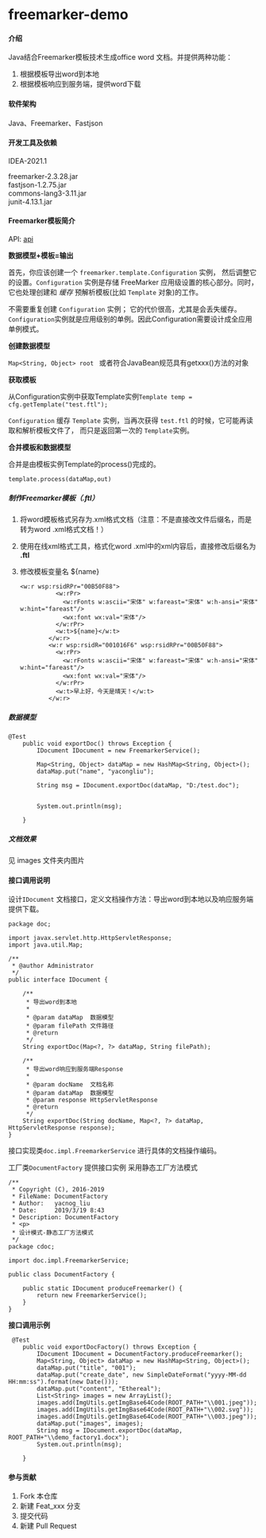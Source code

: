 # freemarker-demo

#### 介绍
Java结合Freemarker模板技术生成office word 文档。并提供两种功能：
1. 根据模板导出word到本地
2. 根据模板响应到服务端，提供word下载
#### 软件架构
Java、Freemarker、Fastjson

#### 开发工具及依赖
IDEA-2021.1 <br>

freemarker-2.3.28.jar <br>
fastjson-1.2.75.jar <br>
commons-lang3-3.11.jar <br>
junit-4.13.1.jar

#### Freemarker模板简介
API: [api](http://freemarker.foofun.cn/pgui_quickstart_merge.html)

**数据模型+模板=输出**

首先，你应该创建一个 `freemarker.template.Configuration` 实例， 然后调整它的设置。`Configuration` 实例是存储 FreeMarker 应用级设置的核心部分。同时，它也处理创建和 *缓存* 预解析模板(比如 `Template` 对象)的工作。

不需要重复创建 `Configuration` 实例； 它的代价很高，尤其是会丢失缓存。`Configuration`实例就是应用级别的单例。因此Configuration需要设计成全应用单例模式。

**创建数据模型**

`Map<String, Object> root `  或者符合JavaBean规范具有getxxx()方法的对象

**获取模板**

从Configuration实例中获取Template实例`Template temp = cfg.getTemplate("test.ftl");`

`Configuration` 缓存 `Template` 实例，当再次获得 `test.ftl` 的时候，它可能再读取和解析模板文件了， 而只是返回第一次的 `Template`实例。

**合并模板和数据模型**

合并是由模板实例Template的process()完成的。

`template.process(dataMap,out)`



#####  制作Freemarker模板（.ftl）

1. 将word模板格式另存为.xml格式文档（注意：不是直接改文件后缀名，而是转为word .xml格式文档！）

2. 使用在线xml格式工具，格式化word .xml中的xml内容后，直接修改后缀名为 **.ftl**

3. 修改模板变量名 ${name}

   ```
   <w:r wsp:rsidRPr="00B50F88">
             <w:rPr>
               <w:rFonts w:ascii="宋体" w:fareast="宋体" w:h-ansi="宋体" w:hint="fareast"/>
               <wx:font wx:val="宋体"/>
             </w:rPr>
             <w:t>${name}</w:t>
           </w:r>
           <w:r wsp:rsidR="001016F6" wsp:rsidRPr="00B50F88">
             <w:rPr>
               <w:rFonts w:ascii="宋体" w:fareast="宋体" w:h-ansi="宋体" w:hint="fareast"/>
               <wx:font wx:val="宋体"/>
             </w:rPr>
             <w:t>早上好，今天是晴天！</w:t>
           </w:r>
   ```

##### 数据模型

```
@Test
    public void exportDoc() throws Exception {
        IDocument IDocument = new FreemarkerService();

        Map<String, Object> dataMap = new HashMap<String, Object>();
        dataMap.put("name", "yacongliu");

        String msg = IDocument.exportDoc(dataMap, "D:/test.doc");


        System.out.println(msg);

    }
```

##### 文档效果

见 images 文件夹内图片

#### 接口调用说明

设计`IDocument` 文档接口，定义文档操作方法：导出word到本地以及响应服务端提供下载。

```
package doc;

import javax.servlet.http.HttpServletResponse;
import java.util.Map;

/**
 * @author Administrator
 */
public interface IDocument {

    /**
     * 导出word到本地
     *
     * @param dataMap  数据模型
     * @param filePath 文件路径
     * @return
     */
    String exportDoc(Map<?, ?> dataMap, String filePath);

    /**
     * 导出word响应到服务端Response
     *
     * @param docName  文档名称
     * @param dataMap  数据模型
     * @param response HttpServletResponse
     * @return
     */
    String exportDoc(String docName, Map<?, ?> dataMap, HttpServletResponse response);
}

```

接口实现类`doc.impl.FreemarkerService` 进行具体的文档操作编码。

工厂类`DocumentFactory` 提供接口实例 采用静态工厂方法模式

```
/**
 * Copyright (C), 2016-2019
 * FileName: DocumentFactory
 * Author:   yacnog_liu
 * Date:     2019/3/19 8:43
 * Description: DocumentFactory
 * <p>
 * 设计模式-静态工厂方法模式
 */
package cdoc;

import doc.impl.FreemarkerService;

public class DocumentFactory {

    public static IDocument produceFreemarker() {
        return new FreemarkerService();
    }
}

```

**接口调用示例**

```
 @Test
    public void exportDocFactory() throws Exception {
        IDocument IDocument = DocumentFactory.produceFreemarker();
        Map<String, Object> dataMap = new HashMap<String, Object>();
        dataMap.put("title", "001");
        dataMap.put("create_date", new SimpleDateFormat("yyyy-MM-dd HH:mm:ss").format(new Date()));
        dataMap.put("content", "Ethereal");
        List<String> images = new ArrayList();
        images.add(ImgUtils.getImgBase64Code(ROOT_PATH+"\\001.jpeg"));
        images.add(ImgUtils.getImgBase64Code(ROOT_PATH+"\\002.svg"));
        images.add(ImgUtils.getImgBase64Code(ROOT_PATH+"\\003.jpeg"));
        dataMap.put("images", images);
        String msg = IDocument.exportDoc(dataMap, ROOT_PATH+"\\demo_factory1.docx");
        System.out.println(msg);

    }
```



#### 参与贡献

1. Fork 本仓库
2. 新建 Feat_xxx 分支
3. 提交代码
4. 新建 Pull Request
